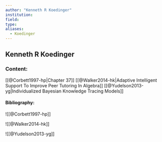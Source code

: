 ```yaml
---
author: "Kenneth R Koedinger"
institution:
field:
type:
aliases:
  - Koedinger
---
```


## Kenneth R Koedinger

### Content:
[[@Corbett1997-hp|Chapter 37]]
[[@Walker2014-hk|Adaptive Intelligent Support To Improve Peer Tutoring In Algebra]]
[[@Yudelson2013-yg|Individualized Bayesian Knowledge Tracing Models]]

#### Bibliography:

![[@Corbett1997-hp]]

![[@Walker2014-hk]]

![[@Yudelson2013-yg]]